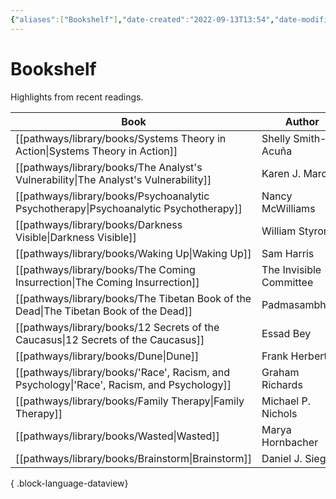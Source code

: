 ```yaml
---
{"aliases":["Bookshelf"],"date-created":"2022-09-13T13:54","date-modified":"2023-10-13T21:43","dg-publish":true,"tags":["map"],"title":"Bookshelf","up":[["+home"]],"permalink":"/pathways/bookshelf/","dgPassFrontmatter":true}
---
```



# Bookshelf

Highlights from recent readings.

| Book                                                                                         | Author                  | Year       |
| -------------------------------------------------------------------------------------------- | ----------------------- | ---------- |
| [[pathways/library/books/Systems Theory in Action\|Systems Theory in Action]]             | Shelly Smith-Acuña      | 2011       |
| [[pathways/library/books/The Analyst's Vulnerability\|The Analyst's Vulnerability]]       | Karen J. Maroda         | 2020       |
| [[pathways/library/books/Psychoanalytic Psychotherapy\|Psychoanalytic Psychotherapy]]     | Nancy McWilliams        | 2004       |
| [[pathways/library/books/Darkness Visible\|Darkness Visible]]                             | William Styron          | 1990       |
| [[pathways/library/books/Waking Up\|Waking Up]]                                           | Sam Harris              | 2014       |
| [[pathways/library/books/The Coming Insurrection\|The Coming Insurrection]]               | The Invisible Committee | 2009       |
| [[pathways/library/books/The Tibetan Book of the Dead\|The Tibetan Book of the Dead]]     | Padmasambhāva           | 1994       |
| [[pathways/library/books/12 Secrets of the Caucasus\|12 Secrets of the Caucasus]]         | Essad Bey               | 1930       |
| [[pathways/library/books/Dune\|Dune]]                                                     | Frank Herbert           | 1965       |
| [[pathways/library/books/'Race', Racism, and Psychology\|'Race', Racism, and Psychology]] | Graham Richards         | 2012       |
| [[pathways/library/books/Family Therapy\|Family Therapy]]                                 | Michael P. Nichols      | 2017       |
| [[pathways/library/books/Wasted\|Wasted]]                                                 | Marya Hornbacher        | 1998, 2014 |
| [[pathways/library/books/Brainstorm\|Brainstorm]]                                         | Daniel J. Siegel        | 2015       |

{ .block-language-dataview}
